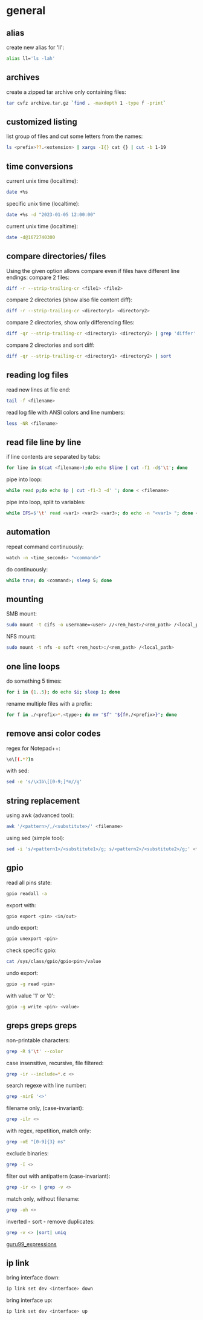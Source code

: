 # general

## alias
create new alias for 'll':
```sh
alias ll='ls -lah'
```

## archives
create a zipped tar archive only containing files:
```sh
tar cvfz archive.tar.gz `find . -maxdepth 1 -type f -print`
```

## customized listing
list group of files and cut some letters from the names:
```sh
ls <prefix>??.<extension> | xargs -I{} cat {} | cut -b 1-19
```

## time conversions
current unix time (localtime):
```sh
date +%s
```

specific unix time (localtime):
```sh
date +%s -d "2023-01-05 12:00:00"
```

current unix time (localtime):
```sh
date -d@1672740300
```

## compare directories/ files
Using the given option allows compare even if files have different line endings:
compare 2 files:
```sh
diff -r --strip-trailing-cr <file1> <file2>
```

compare 2 directories (show also file content diff):
```sh
diff -r --strip-trailing-cr <directory1> <directory2>
```

compare 2 directories, show only differencing files:
```sh
diff -qr --strip-trailing-cr <directory1> <directory2> | grep 'differ'
```

compare 2 directories and sort diff:
```sh
diff -qr --strip-trailing-cr <directory1> <directory2> | sort
```

## reading log files
read new lines at file end:
```sh
tail -f <filename>
```

read log file with ANSI colors and line numbers:
```sh
less -NR <filename>
```

## read file line by line
if line contents are separated by tabs:
```sh
for line in $(cat <filename>);do echo $line | cut -f1 -d$'\t'; done
```

pipe into loop:
```sh
while read p;do echo $p | cut -f1-3 -d' '; done < <filename>
```

pipe into loop, split to variables:
```sh
while IFS=$'\t' read <var1> <var2> <var3>; do echo -n "<var1> "; done < <filename>
```

## automation
repeat command continuously:
```sh
watch -n <time_seconds> "<command>"
```

do continuously:
```sh
while true; do <command>; sleep 5; done
```

## mounting
SMB mount:
```sh
sudo mount -t cifs -o username=<user> //<rem_host>/<rem_path> /<local_path>
```
NFS mount:
```sh
sudo mount -t nfs -o soft <rem_host>:/<rem_path> /<local_path>
```

## one line loops
do something 5 times:
```sh
for i in {1..5}; do echo $i; sleep 1; done
```
rename multiple files with a prefix:
```sh
for f in ./<prefix>*.<type>; do mv "$f" "${f#./<prefix>}"; done
```

## remove ansi color codes
regex for Notepad++:
```sh
\e\[(.*?)m
```
with sed:
```sh
sed -e 's/\x1b\[[0-9;]*m//g'
```

## string replacement
using awk (advanced tool):
```sh
awk '/<pattern>/,/<substitute>/' <filename>
```

using sed (simple tool):
```sh
sed -i 's/<pattern1>/<substitute1>/g; s/<pattern2>/<substitute2>/g;' <filename>
```

## gpio
read all pins state:
```sh
gpio readall -a
```

export with:
```sh
gpio export <pin> <in/out>
```

undo export:
```sh
gpio unexport <pin>
```

check specific gpio:
```sh
cat /sys/class/gpio/gpio<pin>/value
```

undo export:
```sh
gpio -g read <pin>
```

with value '1' or '0':
```sh
gpio -g write <pin> <value>
```

## greps greps greps
non-printable characters:
```sh
grep -R $'\t' --color
```

case insensitive, recursive, file filtered:
```sh
grep -ir --include=*.c <>
```

search regexe with line number:
```sh
grep -nirE '<>'
```

filename only, (case-invariant):
```sh
grep -ilr <>
```

with regex, repetition, match only:
```sh
grep -oE "[0-9]{3} ms"
```

exclude binaries:
```sh
grep -I <>
```

filter out with antipattern (case-invariant):
```sh
grep -ir <> | grep -v <>
```

match only, without filename:
```sh
grep -oh <>
```

inverted - sort - remove duplicates:
```sh
grep -v <> |sort| uniq
```

[guru99_expressions](https://www.guru99.com/linux-regular-expressions.html)

## ip link
bring interface down:
```sh
ip link set dev <interface> down
```

bring interface up:
```sh
ip link set dev <interface> up
```
